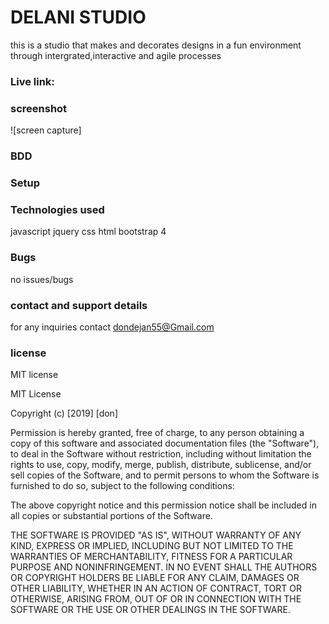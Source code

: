 # DELANI STUDIO
this is a studio that makes and decorates designs in a fun environment through intergrated,interactive and agile processes
### Live link: 
### screenshot
![screen capture]
### BDD



### Setup

### Technologies used
javascript
jquery
css
html
bootstrap 4
### Bugs
no issues/bugs
### contact and support details
for any inquiries contact dondejan55@Gmail.com
### license
MIT license

MIT License

Copyright (c) [2019] [don]

Permission is hereby granted, free of charge, to any person obtaining a copy
of this software and associated documentation files (the "Software"), to deal
in the Software without restriction, including without limitation the rights
to use, copy, modify, merge, publish, distribute, sublicense, and/or sell
copies of the Software, and to permit persons to whom the Software is
furnished to do so, subject to the following conditions:

The above copyright notice and this permission notice shall be included in all
copies or substantial portions of the Software.

THE SOFTWARE IS PROVIDED "AS IS", WITHOUT WARRANTY OF ANY KIND, EXPRESS OR
IMPLIED, INCLUDING BUT NOT LIMITED TO THE WARRANTIES OF MERCHANTABILITY,
FITNESS FOR A PARTICULAR PURPOSE AND NONINFRINGEMENT. IN NO EVENT SHALL THE
AUTHORS OR COPYRIGHT HOLDERS BE LIABLE FOR ANY CLAIM, DAMAGES OR OTHER
LIABILITY, WHETHER IN AN ACTION OF CONTRACT, TORT OR OTHERWISE, ARISING FROM,
OUT OF OR IN CONNECTION WITH THE SOFTWARE OR THE USE OR OTHER DEALINGS IN THE
SOFTWARE.
